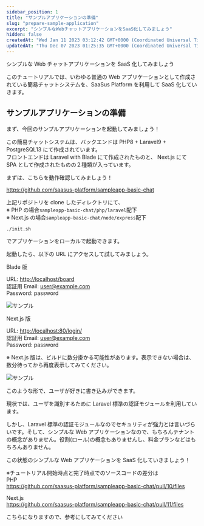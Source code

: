 ```yaml
---
sidebar_position: 1
title: "サンプルアプリケーションの準備"
slug: "prepare-sample-application"
excerpt: "シンプルなWebチャットアプリケーションをSaaS化してみましょう"
hidden: false
createdAt: "Wed Jan 11 2023 03:12:42 GMT+0000 (Coordinated Universal Time)"
updatedAt: "Thu Dec 07 2023 01:25:35 GMT+0000 (Coordinated Universal Time)"
---
```


シンプルな Web チャットアプリケーションを SaaS 化してみましょう

このチュートリアルでは、いわゆる普通の Web アプリケーションとして作成されている簡易チャットシステムを、SaaSus Platform を利用して SaaS 化していきます。

## サンプルアプリケーションの準備

まず、今回のサンプルアプリケーションを起動してみましょう！

この簡易チャットシステムは、バックエンドは PHP8 + Laravel9 + PostgreSQL13 にて作成されています。  
フロントエンドは Laravel with Blade にて作成されたものと、 Next.js にて SPA として作成されたものの２種類が入っています。

まずは、こちらを動作確認してみましょう！

<https://github.com/saasus-platform/sampleapp-basic-chat>

上記リポジトリを clone したディレクトリにて、  
※ PHP の場合`sampleapp-basic-chat/php/laravel`配下  
※ Next.js の場合`sampleapp-basic-chat/node/express`配下

```shell
./init.sh
```

でアプリケーションをローカルで起動できます。

起動したら、以下の URL にアクセスして試してみましょう。

Blade 版

URL: <http://localhost/board>  
認証用 Email: [user@example.com](mailto:user@example.com)  
Password: password

![サンプル](/img/tutorial/prepare-sample-application-01.png)

Next.js 版

URL: <http://localhost:80/login/>  
認証用 Email: [user@example.com](mailto:user@example.com)  
Password: password

※ Next.js 版は、ビルドに数分掛かる可能性があります。表示できない場合は、数分待ってから再度表示してみてください。

![サンプル](/img/tutorial/prepare-sample-application-02.png)

このような形で、ユーザが好きに書き込みができます。

現状では、ユーザを識別するために Laravel 標準の認証モジュールを利用しています。

しかし、Laravel 標準の認証モジュールなのでセキュリティが強力とは言いづらいです。そして、シンプルな Web アプリケーションなので、もちろんテナントの概念がありません。役割(ロール)の概念もありませんし、料金プランなどはもちろんありません。

この状態のシンプルな Web アプリケーションを SaaS 化していきましょう！

※チュートリアル開始時点と完了時点でのソースコードの差分は  
PHP  
<https://github.com/saasus-platform/sampleapp-basic-chat/pull/10/files>

Next.js  
<https://github.com/saasus-platform/sampleapp-basic-chat/pull/11/files>

こちらになりますので、参考にしてみてください
